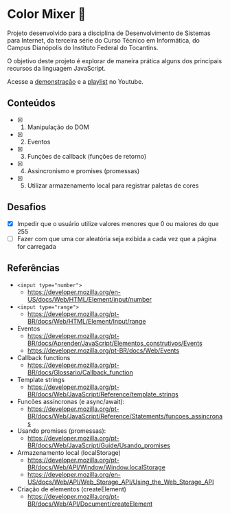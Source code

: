 # Color Mixer 🎨

Projeto desenvolvido para a disciplina de Desenvolvimento de Sistemas para Internet, da terceira série do Curso Técnico em Informática, do Campus Dianópolis do Instituto Federal do Tocantins.

O objetivo deste projeto é explorar de maneira prática alguns dos principais recursos da linguagem JavaScript.

Acesse a [demonstração](https://marcosdiasdev.github.io/color-mixer/index.html) e a [playlist](https://www.youtube.com/playlist?list=PLSZgalrKR-DfBr5suNtXvheQddOadIy_l) no Youtube.

## Conteúdos
- [X] 1. Manipulação do DOM
- [X] 2. Eventos
- [X] 3. Funções de callback (funções de retorno)
- [X] 4. Assincronismo e promises (promessas)
- [x] 5. Utilizar armazenamento local para registrar paletas de cores

## Desafios
- [X] Impedir que o usuário utilize valores menores que 0 ou maiores do que 255
- [ ] Fazer com que uma cor aleatória seja exibida a cada vez que a página for carregada

## Referências
- `<input type="number">`
  - https://developer.mozilla.org/en-US/docs/Web/HTML/Element/input/number
- `<input type="range">`
  - https://developer.mozilla.org/pt-BR/docs/Web/HTML/Element/Input/range
- Eventos  
  - https://developer.mozilla.org/pt-BR/docs/Aprender/JavaScript/Elementos_construtivos/Events
  - https://developer.mozilla.org/pt-BR/docs/Web/Events
- Callback functions
  - https://developer.mozilla.org/pt-BR/docs/Glossario/Callback_function
- Template strings
  - https://developer.mozilla.org/pt-BR/docs/Web/JavaScript/Reference/template_strings
- Funcões assíncronas (e async/await):
  - https://developer.mozilla.org/pt-BR/docs/Web/JavaScript/Reference/Statements/funcoes_assincronas
- Usando promises (promessas):
  - https://developer.mozilla.org/pt-BR/docs/Web/JavaScript/Guide/Usando_promises
- Armazenamento local (localStorage)
  - https://developer.mozilla.org/pt-BR/docs/Web/API/Window/Window.localStorage
  - https://developer.mozilla.org/en-US/docs/Web/API/Web_Storage_API/Using_the_Web_Storage_API
- Criação de elementos (createElement)
  - https://developer.mozilla.org/pt-BR/docs/Web/API/Document/createElement
